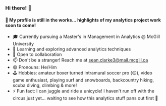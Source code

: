### Hi there!  👋
#### 🚧 My profile is still in the works... highlights of my analytics project work soon to come!

  - 🎓 Currently pursuing a Master's in Management in Analytics @ McGill University
  - 🌱 Learning and exploring advanced analytics techniques
  - 👯 Open to collaboration
  - 📫 Don't be a stranger! Reach me at sean.clarke3@mail.mcgill.ca
  - 😄 Pronouns: He/Him
  - 🕹️ Hobbies: amateur boxer turned intramural soccer pro (😉), video game enthusiast, playing surf and snowboards, backcountry hiking, scuba diving, climbing & more!   
  - ⚡ Fun fact: I can juggle and ride a unicycle! I haven't run off with the circus just yet... waiting to see how this analytics stuff pans out first 👀
